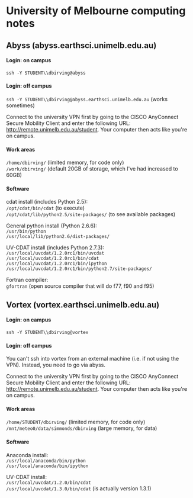 # University of Melbourne computing notes

## Abyss (abyss.earthsci.unimelb.edu.au)

#### Login: on campus  
`ssh -Y STUDENT\\dbirving@abyss`

#### Login: off campus
`ssh -Y STUDENT\\dbirving@abyss.earthsci.unimelb.edu.au` (works sometimes)

Connect to the university VPN first by going to the CISCO AnyConnect Secure Mobility Client and enter the following URL: http://remote.unimelb.edu.au/student. Your computer then acts like you're on campus.
  
#### Work areas	 
`/home/dbirving/` (limited memory, for code only)  
`/work/dbirving/` (default 20GB of storage, which I've had increased to 60GB)
	
#### Software
cdat install (includes Python 2.5):  
`/opt/cdat/bin/cdat` (to execute)  
`/opt/cdat/lib/python2.5/site-packages/`  (to see available packages)  

General python install (Python 2.6.6):  
`/usr/bin/python`  
`/usr/local/lib/python2.6/dist-packages/`

UV-CDAT install (includes Python 2.7.3):  
`/usr/local/uvcdat/1.2.0rc1/bin/uvcdat`  
`/usr/local/uvcdat/1.2.0rc1/bin/cdat`  
`/usr/local/uvcdat/1.2.0rc1/bin/ipython`  
`/usr/local/uvcdat/1.2.0rc1/bin/python2.7/site-packages/`   

Fortran compiler:   
`gfortran` (open source compiler that will do f77, f90 and f95)
	

## Vortex (vortex.earthsci.unimelb.edu.au)

#### Login: on campus
`ssh -Y STUDENT\\dbirving@vortex`  

#### Login: off campus

You can't ssh into vortex from an external machine (i.e. if not using the VPN). Instead, you need to go via abyss.

Connect to the university VPN first by going to the CISCO AnyConnect Secure Mobility Client and enter the following URL: http://remote.unimelb.edu.au/student. Your computer then acts like you're on campus.

#### Work areas  
`/home/STUDENT/dbirving/` (limited memory, for code only)  
`/mnt/meteo0/data/simmonds/dbirving` (large memory, for data)  

#### Software

Anaconda install:  
`/usr/local/anaconda/bin/python`  
`/usr/local/anaconda/bin/ipython`

UV-CDAT install:  
`/usr/local/uvcdat/1.2.0/bin/cdat`  
`/usr/local/uvcdat/1.3.0/bin/cdat` (is actually version 1.3.1)

			
